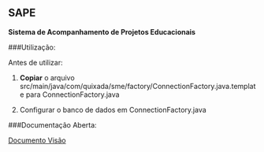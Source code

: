 ## SAPE
**Sistema de Acompanhamento de Projetos Educacionais**



###Utilização:

Antes de utilizar:

1. **Copiar** o arquivo src/main/java/com/quixada/sme/factory/ConnectionFactory.java.template para ConnectionFactory.java


2. Configurar o banco de dados em ConnectionFactory.java

###Documentação Aberta:

  [Documento Visão] 

  [Documento Visão]: <https://docs.google.com/document/d/1-YlKQVaULGCqkQhcJJyIc8XI6s2bhvmLhb-yCWYkRrU/edit?usp=sharing>
  

